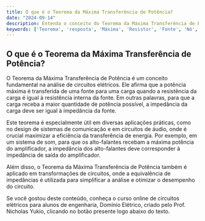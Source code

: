 ```yaml
---
title: O que é o Teorema da Máxima Transferência de Potência?
date: "2024-09-14"
description: Entenda o conceito do Teorema da Máxima Transferência de Potência e sua aplicação em circuitos elétricos.
keywords: ['Teorema', 'resposta', 'Máxima', 'Resistor', 'Fonte', 'Nó', 'Transformação']
---
```


## O que é o Teorema da Máxima Transferência de Potência?

O Teorema da Máxima Transferência de Potência é um conceito fundamental na análise de circuitos elétricos. Ele afirma que a potência máxima é transferida de uma fonte para uma carga quando a resistência da carga é igual à resistência interna da fonte. Em outras palavras, para que a carga receba a maior quantidade de potência possível, a impedância da carga deve ser igual à impedância da fonte.

Este teorema é especialmente útil em diversas aplicações práticas, como no design de sistemas de comunicação e em circuitos de áudio, onde é crucial maximizar a eficiência da transferência de energia. Por exemplo, em um sistema de som, para que os alto-falantes recebam a máxima potência do amplificador, a impedância dos alto-falantes deve corresponder à impedância de saída do amplificador.

Além disso, o Teorema da Máxima Transferência de Potência também é aplicado em transformações de circuitos, onde a equivalência de impedâncias é utilizada para simplificar a análise e otimizar o desempenho do circuito.

Se você gostou deste conteúdo, conheça o curso online de circuitos elétricos para alunos de engenharia, Domínio Elétrico, criado pelo Prof. Nicholas Yukio, clicando no botão presente logo abaixo do texto.